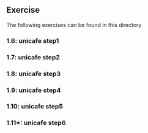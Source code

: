 ## Exercise

The following exercises can be found in this directory

### 1.6: unicafe step1

### 1.7: unicafe step2

### 1.8: unicafe step3

### 1.9: unicafe step4

### 1.10: unicafe step5

### 1.11*: unicafe step6